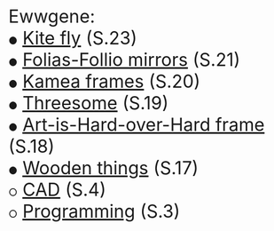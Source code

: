   <font size="6">
Ewwgene:
    <br>
<font size="4">&#9679;</font> <a href="https://ewwgene.github.io/Kite/"><u>Kite fly</u></a> (S.23)<br>
<font size="4">&#9679;</font> <a href="https://ewwgene.github.io/Folias-Follio/"><u>Folias-Follio mirrors</u></a> (S.21)<br>
<font size="4">&#9679;</font> <a href="https://ewwgene.github.io/Kamea_ATW/"><u>Kamea frames</u></a> (S.20)<br>
<font size="4">&#9679;</font> <a href="https://ewwgene.github.io/Threesome/"><u>Threesome</u></a> (S.19)<br>
<font size="4">&#9679;</font> <a href="https://ewwgene.github.io/Art-Is-Hard/"><u>Art-is-Hard-over-Hard frame</u></a> (S.18)<br>
<font size="4">&#9679;</font> <a href="https://ewwgene.github.io/Wooden/"><u>Wooden things</u></a> (S.17)<br>
<font size="4">&#9675;</font> <a href="https://ewwgene.github.io/CAD/"><u>CAD</u></a> (S.4)<br>
<font size="4">&#9675;</font> <a href="https://ewwgene.github.io/Programming/"><u>Programming</u></a> (S.3)<br>

  
  </font>

